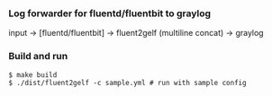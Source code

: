 ###  Log forwarder for fluentd/fluentbit to graylog

input -> [fluentd/fluentbit] -> fluent2gelf (multiline concat) -> graylog

### Build and run

```
$ make build
$ ./dist/fluent2gelf -c sample.yml # run with sample config
```

